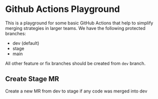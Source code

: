 # Github Actions Playground

This is a playground for some basic GitHub Actions that help to simplify merging strategies in larger teams.
We have the following protected branches:

- dev (default)
- stage
- main

All other feature or fix branches should be created from `dev` branch.

## Create Stage MR

Create a new MR from dev to stage if any code was merged into dev
